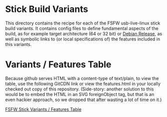 # Stick Build Variants
This directory contains the recipe for each of the FSFW usb-live-linux stick build variants. It contains config files to define fundamental aspects of the build, as for example target architecture (64 or 32 bit) or [Debian Release](https://wiki.debian.org/DebianReleases), as well as symbolic links to (or local specifications of) the features included in this variants.

# Variants / Features Table
Because github serves HTML with a content-type of text/plain, to view the table, use the following GitCDN link or view the features.html in your locally checked out copy of this repository. (Side-story: another solution to this would be to embed the HTML in an SVG foreignObject tag, but that is an even hackier approach, so we dropped that after wasting a lot of time on it.)

[FSFW Stick Variants / Features Table](https://gitcdn.link/repo/fsfw-dresden/usb-live-linux/master/variants.build/features.html)
